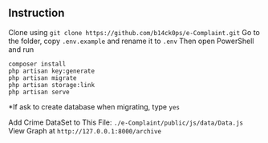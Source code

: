## Instruction

Clone using `git clone https://github.com/b14ck0ps/e-Complaint.git`
Go to the folder, copy `.env.example` and rename it to `.env`
Then open PowerShell and run

    composer install
    php artisan key:generate
    php artisan migrate
    php artisan storage:link
    php artisan serve

\*If ask to create database when migrating, type `yes`

Add Crime DataSet to This File: `./e-Complaint/public/js/data/Data.js`
View Graph at `http://127.0.0.1:8000/archive`

